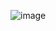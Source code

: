 ![image](https://github.com/yl-me/Notes-of-computer-graphics/blob/master/NeHe/Lesson6.Texture%20Mapping/Screenshot.gif)